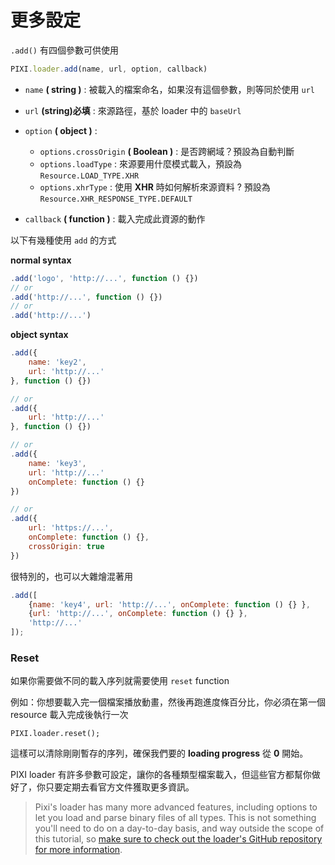 # 更多設定

`.add()` 有四個參數可供使用

```js
PIXI.loader.add(name, url, option, callback)
```

* `name` **( string )** : 被載入的檔案命名，如果沒有這個參數，則等同於使用 `url`
* `url` **(string)必填** :  來源路徑，基於 loader 中的 `baseUrl`
* `option` **( object )** : 
    * `options.crossOrigin` **( Boolean )** : 是否跨網域？預設為自動判斷
    * `options.loadType` : 來源要用什麼模式載入，預設為 `Resource.LOAD_TYPE.XHR` 
    * `options.xhrType` :  使用 **XHR** 時如何解析來源資料 ? 預設為 `Resource.XHR_RESPONSE_TYPE.DEFAULT`
    
* `callback` **( function )** : 載入完成此資源的動作

以下有幾種使用 `add` 的方式

**normal syntax**

```js
.add('logo', 'http://...', function () {})
// or
.add('http://...', function () {})
// or
.add('http://...')
```

**object syntax**

```js
.add({
    name: 'key2',
    url: 'http://...'
}, function () {})

// or
.add({
    url: 'http://...'
}, function () {})

// or
.add({
    name: 'key3',
    url: 'http://...'
    onComplete: function () {}
})

// or
.add({
    url: 'https://...',
    onComplete: function () {},
    crossOrigin: true
})
```
很特別的，也可以大雜燴混著用

```js
.add([
    {name: 'key4', url: 'http://...', onComplete: function () {} },
    {url: 'http://...', onComplete: function () {} },
    'http://...'
]);
```

### Reset
如果你需要做不同的載入序列就需要使用 `reset` function

例如：你想要載入完一個檔案播放動畫，然後再跑進度條百分比，你必須在第一個 resource 載入完成後執行一次


    PIXI.loader.reset();

這樣可以清除剛剛暫存的序列，確保我們要的 **loading progress** 從 **0** 開始。

PIXI loader 有許多參數可設定，讓你的各種類型檔案載入，但這些官方都幫你做好了，你只要定期去看官方文件獲取更多資訊。

>Pixi's loader has many more advanced features, including options to let you load and parse binary files of all types. This is not something you'll need to do on a day-to-day basis, and way outside the scope of this tutorial, so [make sure to check out the loader's GitHub repository for more information](https://github.com/englercj/resource-loader).